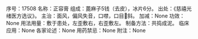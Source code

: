 序号：17508
名称：正容膏
组成：蓖麻子5钱（去皮），冰片6分。
出处：《慈禧光绪医方选议》。
主治：面风，偏风失音，口噤，口目斜。
加减：None
功效：None
用法用量：敷于患处，左歪敷右，右歪敷左。
制备方法：共捣成泥。
临床应用：None
各家论述：None
用药禁忌：None
附注：None
